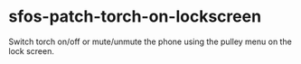 # sfos-patch-torch-on-lockscreen
Switch torch on/off or mute/unmute the phone using the pulley menu on the lock screen.
